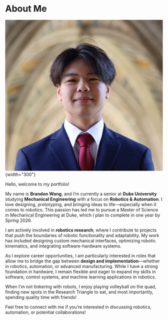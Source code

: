 # About Me

![Headshot](assets/Headshot%20Square.JPG){width="300"}

Hello, welcome to my portfolio! 

My name is **Brandon Wang**, and I’m currently a senior at **Duke University** studying **Mechanical Engineering** with a focus on **Robotics & Automation**. I love designing, prototyping, and bringing ideas to life—especially when it comes to robotics. This passion has led me to pursue a Master of Science in Mechanical Engineering at Duke, which I plan to complete in one year by Spring 2026.

I am actively involved in **robotics research**, where I contribute to projects that push the boundaries of robotic functionality and adaptability. My work has included designing custom mechanical interfaces, optimizing robotic kinematics, and integrating software-hardware systems.

As I explore career opportunities, I am particularly interested in roles that allow me to bridge the gap between **design and implementation**—whether in robotics, automation, or advanced manufacturing. While I have a strong foundation in hardware, I remain flexible and eager to expand my skills in software, control systems, and machine learning applications in robotics.

When I'm not tinkering with robots, I enjoy playing volleyball on the quad, finding new spots in the Research Triangle to eat, and most importantly, spending quality time with friends! 

Feel free to connect with me if you’re interested in discussing robotics, automation, or potential collaborations!

